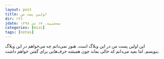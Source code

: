 ```yaml
---
layout: post
title: اولین پست من
dir: rtl
jdate: سه‌شنبه، ۱۷ دی ۱۳۹۸
categories: [misc]
tags: [notes]
---
```


این اولین پست من در این وبلاگ است. هنوز نمی‌دانم چه می‌خواهم در این وبلاگ بنویسم. اما بعید می‌دانم که خالی بماند چون همیشه حرف‌هایی برای گفتن خواهم داشت.
